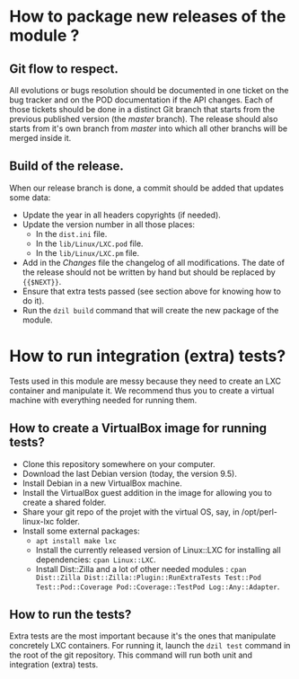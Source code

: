 # How to package new releases of the module ?

## Git flow to respect.
All evolutions or bugs resolution should be documented in one ticket on
the bug tracker and on the POD documentation if the API changes. Each of
those tickets should be done in a distinct Git branch that starts from
the previous published version (the _master_ branch).
The release should also starts from it's own branch from _master_ into
which all other branchs will be merged inside it.

## Build of the release.
When our release branch is done, a commit should be added that updates
some data:

* Update the year in all headers copyrights (if needed).
* Update the version number in all those places:
    * In the `dist.ini` file.
    * In the `lib/Linux/LXC.pod` file.
    * In the `lib/Linux/LXC.pm` file.
* Add in the _Changes_ file the changelog of all modifications. The date
of the release should not be written by hand but should be replaced by
`{{$NEXT}}`.
* Ensure that extra tests passed (see section above for knowing how to
do it).
* Run the `dzil build` command that will create the new package of the
module.

# How to run integration (extra) tests?

Tests used in this module are messy because they need to create an LXC
container and manipulate it.
We recommend thus you to create a virtual machine with everything needed
for running them.

## How to create a VirtualBox image for running tests?
* Clone this repository somewhere on your computer.
* Download the last Debian version (today, the version 9.5).
* Install Debian in a new VirtualBox machine.
* Install the VirtualBox guest addition in the image for allowing you to
create a shared folder.
* Share your git repo of the projet with the virtual OS, say, in
/opt/perl-linux-lxc folder.
* Install some external packages:
    * `apt install make lxc`
    * Install the currently released version of Linux::LXC for
    installing all dependencies: `cpan Linux::LXC`.
    * Install Dist::Zilla and a lot of other needed modules :
    `cpan Dist::Zilla Dist::Zilla::Plugin::RunExtraTests Test::Pod
    Test::Pod::Coverage Pod::Coverage::TestPod Log::Any::Adapter`.

## How to run the tests?
Extra tests are the most important because it's the ones that manipulate
concretely LXC containers.
For running it, launch the `dzil test` command in the root of the git
repository.
This command will run both unit and integration (extra) tests.
